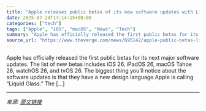 ```yaml
---
title: "Apple releases public betas of its new software updates with Liquid Glass"
date: 2025-07-24T17:14:15+08:00
categories: ["tech"]
tags: ["Apple", "iOS", "macOS", "News", "Tech"]
summary: "Apple has officially released the first public betas for its next major software updates. The list of new betas includes iOS 26, iPadOS 26, macOS Tahoe 26, watchOS 26, and tvOS 26. The biggest thing y"
source_url: "https://www.theverge.com/news/695142/apple-public-betas-liquid-glass-ios-macos-26"
---
```


Apple has officially released the first public betas for its next major software updates. The list of new betas includes iOS 26, iPadOS 26, macOS Tahoe 26, watchOS 26, and tvOS 26. The biggest thing you’ll notice about the software updates is that they have a new design language Apple is calling “Liquid Glass.” The [&#8230;]

---

*来源: [原文链接](https://www.theverge.com/news/695142/apple-public-betas-liquid-glass-ios-macos-26)*
